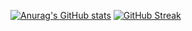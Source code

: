 [![Anurag's GitHub stats](https://github-readme-stats.vercel.app/api?username=roy-g-biv&theme=ocean_dark&count_private=true&hide=stars&show_icons=true)](https://github.com/anuraghazra/github-readme-stats)
[![GitHub Streak](https://github-readme-streak-stats.herokuapp.com?user=roy-g-biv&theme=tokyonight&date_format=M%20j%5B%2C%20Y%5D&ring=781FB4&stroke=DB0CDD&currStreakNum=3ADD36&currStreakLabel=70A5FD&sideNums=3ADD36&sideLabels=70A5FD&dates=8923CE&border=DB0CDD)](https://git.io/streak-stats)
